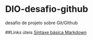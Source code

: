 # DIO-desafio-github
desafio de projeto sobre Git/GIthub

##Links úteis
[Sintaxe básica Markdown](https://www.markdownguide.org/basic-syntax/)
